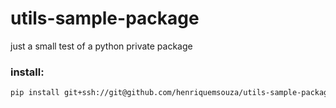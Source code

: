 # utils-sample-package

just a small test of a python private package

### install:

```bash
pip install git+ssh://git@github.com/henriquemsouza/utils-sample-package.git
```
